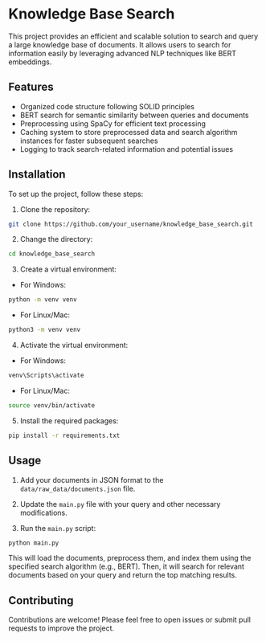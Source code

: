 # Knowledge Base Search

This project provides an efficient and scalable solution to search and query a large knowledge base of documents. It allows users to search for information easily by leveraging advanced NLP techniques like BERT embeddings.

## Features

- Organized code structure following SOLID principles
- BERT search for semantic similarity between queries and documents
- Preprocessing using SpaCy for efficient text processing
- Caching system to store preprocessed data and search algorithm instances for faster subsequent searches
- Logging to track search-related information and potential issues

## Installation

To set up the project, follow these steps:

1. Clone the repository:

```sh
git clone https://github.com/your_username/knowledge_base_search.git
```

2. Change the directory:
```sh
cd knowledge_base_search
```

3. Create a virtual environment:
- For Windows:
```sh
python -m venv venv
```
- For Linux/Mac:
```sh
python3 -m venv venv
```

4. Activate the virtual environment:
- For Windows:
```sh
venv\Scripts\activate
```
- For Linux/Mac:
```sh
source venv/bin/activate
```

5. Install the required packages:
```sh
pip install -r requirements.txt
```

## Usage

1. Add your documents in JSON format to the `data/raw_data/documents.json` file.

2. Update the `main.py` file with your query and other necessary modifications.

3. Run the `main.py` script:

```sh
python main.py
```

This will load the documents, preprocess them, and index them using the specified search algorithm (e.g., BERT). Then, it will search for relevant documents based on your query and return the top matching results.

## Contributing

Contributions are welcome! Please feel free to open issues or submit pull requests to improve the project.


